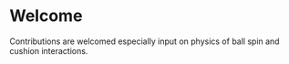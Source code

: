 # Welcome

Contributions are welcomed especially input on physics of ball spin and cushion interactions.

